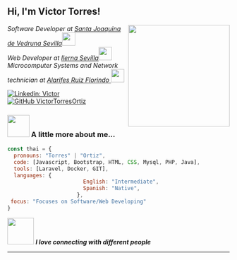 <h2> Hi, I'm Victor Torres!</h2>
<img align='right' src="https://media.giphy.com/media/l46ChKeGsmsfE3Un6/giphy.gif" width="230">
<p><em>Software Developer at <a href="https://vedrunasevilla.org/">Santa Joaquina de Vedruna Sevilla</a><img src="https://media.giphy.com/media/fYSnHlufseco8Fh93Z/giphy.gif" width="30"></br>Web Developer at <a href="https://www.ilerna.es/">Ilerna Sevilla</a><img src="https://media.giphy.com/media/WUlplcMpOCEmTGBtBW/giphy.gif" width="30"><br>Microcomputer Systems and Network technician at <a href="https://www.iesalarifes.es/">Alarifes Ruiz Florindo </a><img src="https://media.giphy.com/media/eIAopzF9lGaYPClAHa/giphy.gif" width="30">
</em></p>


[![Linkedin: Victor](https://img.shields.io/badge/-Victor-blue?style=flat-square&logo=Linkedin&logoColor=white&link=https://www.linkedin.com/in/v%C3%ADctor-torres-ortiz-78178b253/)](https://www.linkedin.com/in/v%C3%ADctor-torres-ortiz-78178b253/)
[![GitHub VictorTorresOrtiz](https://img.shields.io/github/followers/VictorTorresOrtiz?label=follow&style=social)](https://github.com/VictorTorresOrtiz)


### <img src="https://media.giphy.com/media/VgCDAzcKvsR6OM0uWg/giphy.gif" width="50"> A little more about me...  

```javascript
const thai = {
  pronouns: "Torres" | "Ortiz",
  code: [Javascript, Bootstrap, HTML, CSS, Mysql, PHP, Java],
  tools: [Laravel, Docker, GIT],
  languages: {
                        English: "Intermediate",
                        Spanish: "Native",
                      },
 focus: "Focuses on Software/Web Developing"
}
```

<img src="https://media.giphy.com/media/LnQjpWaON8nhr21vNW/giphy.gif" width="60"> <em><b>I love connecting with different people</b></em>

---
